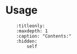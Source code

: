 # Usage
```{toctree}
    :titleonly:
    :maxdepth: 1
    :caption: "Contents:"
    :hidden:
        self

```







<script>
document.querySelectorAll('a[href^="http"]').forEach(link => {
    link.setAttribute('target', '_blank');
});
</script>